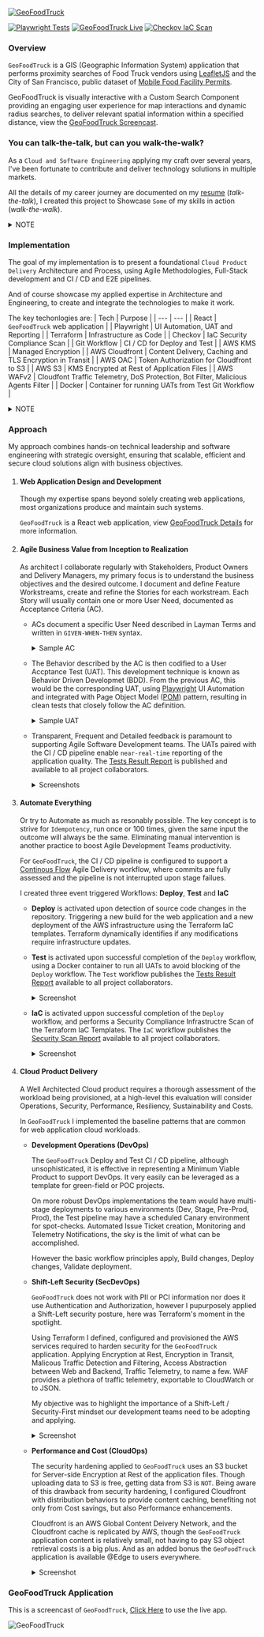 [![GeoFoodTruck](https://geofoodtruck-test-report.s3.amazonaws.com/gft.gif)](https://geofoodtruck-test-report.s3.amazonaws.com/geofoodtruck.html)

[![Playwright Tests](https://github.com/fredmerlo/geofoodtruck/actions/workflows/test.yml/badge.svg)](https://geofoodtruck-test-report.s3.amazonaws.com/index.html)
[![GeoFoodTruck Live](https://github.com/fredmerlo/geofoodtruck/actions/workflows/deploy.yml/badge.svg)](https://geofoodtruck-test-report.s3.amazonaws.com/geofoodtruck.html)
[![Checkov IaC Scan](https://github.com/fredmerlo/geofoodtruck/actions/workflows/iac-scan.yml/badge.svg?event=workflow_run)](https://github.com/fredmerlo/geofoodtruck/security/code-scanning)

### Overview
`GeoFoodTruck` is a GIS (Geographic Information System) application that performs proximity searches of Food Truck vendors using [LeafletJS](https://leafletjs.com/) and the City of San Francisco, public dataset of [Mobile Food Facility Permits](https://data.sfgov.org/Economy-and-Community/Mobile-Food-Facility-Permit/rqzj-sfat/about_data).

GeoFoodTruck is visually interactive with a Custom Search Component providing an engaging user experience for map interactions and dynamic radius searches, to deliver relevant spatial information within a specified distance, view the [GeoFoodTruck Screencast](#geofoodtruck-application).

### You can talk-the-talk, but can you walk-the-walk?
As a `Cloud and Software Engineering` applying my craft over several years, I've been fortunate to contribute and deliver technology solutions in multiple markets.

All the details of my career journey are documented on my [resume](https://www.linkedin.com/in/fred-merlo-ab4b10) (*talk-the-talk*), I created this project to Showcase `Some` of my skills in action (*walk-the-walk*). 
<details>
<summary>NOTE</summary>

#### Attribution
- I am the `Owner` of the `GeoFoodTruck` repository.
- I am the `Sole Contributor` on the `GeoFoodTruck` repository.
- My `Creative Efforts` produced all code artifacts in the `GeoFoodTruck` repository.

  **Excluding boilerplate React web application elements**

  **All 3rd-party Datasets, Frameworks and Libraries, are owned by their respective creators**
</details>

### Implementation
The goal of my implementation is to present a foundational `Cloud Product Delivery` Architecture and Process, using Agile Methodologies, Full-Stack development and CI / CD and E2E pipelines. 

And of course showcase my applied expertise in Architecture and Engineering, to create and integrate the technologies to make it work.

The key techonlogies are:
| Tech | Purpose |
| --- | --- |
| React | `GeoFoodTruck` web application |
| Playwright | UI Automation, UAT and Reporting |
| Terraform | Infrastructure as Code |
| Checkov | IaC Security Compliance Scan |
| Git Workflow | CI / CD for Deploy and Test |
| AWS KMS | Managed Encryption |
| AWS Cloudfront | Content Delivery, Caching and TLS Encryption in Transit |
| AWS OAC | Token Authorization for Cloudfront to S3 |
| AWS S3 | KMS Encrypted at Rest of Application Files |
| AWS WAFv2 | Cloudfont Traffic Telemetry, DoS Protection, Bot Filter, Malicious Agents Filter |
| Docker | Container for running UATs from Test Git Workflow |
<details>
<summary>NOTE</summary>

#### Disclaimer
Though my implementation uses a specific techonlogy stack, the general `Cloud Product Delivery` Architecture pattern is applicable with most CSP, IaC or CI / CD.

I do not promote or endorse any of the technologies used in my implementation. My technology selection criteria basically boiled down to the following:

1. Least effort to business value objective, my use case objective is to have a complete integration with least overhead.
2. Learning/Updating technical expertise is worth the extra effort, ie: Git Workflow Playwright with Docker, Terraform WAFv2 updates.
3. Some things are just cool and fun (maybe a lil painful), ie: Leaflet and Leaflet React.
</details>

### Approach
My approach combines hands-on technical leadership and software engineering with strategic oversight, ensuring that scalable, efficient and secure cloud solutions align with business objectives.

1. #### Web Application Design and Development
   Though my expertise spans beyond solely creating web applications, most organizations produce and maintain such systems.

   `GeoFoodTruck` is a React web application, view [GeoFoodTruck Details](/DETAILS.md) for more information.
2. #### Agile Business Value from Inception to Realization
   As architect I collaborate regularly with Stakeholders, Product Owners and Delivery Managers, my primary focus is to understand the business objectives and the desired outcome. I document and define Feature Workstreams, create and refine the Stories for each workstream. Each Story will usually contain one or more User Need, documented as Acceptance Criteria (AC).
   - ACs document a specific User Need described in Layman Terms and written in `GIVEN-WHEN-THEN` syntax.
      <details>
      <summary>Sample AC</summary>
      
      ```
      GIVEN I see my location marker
      WHEN I click on my location marker
      THEN I should see a popup with the text "You are here"
      ```
      </details>
   - The Behavior described by the AC is then codified to a User Accptance Test (UAT). This development technique is known as Behavior Driven Developmet (BDD). From the previous AC, this would be the corresponding UAT, using [Playwright](https://playwright.dev) UI Automation and integrated with Page Object Model ([POM](https://playwright.dev/docs/pom)) pattern, resulting in clean tests that closely follow the AC definition.
      <details>
      <summary>Sample UAT</summary>

      ```
      test('My Location Marker', async () => {
         // POM instance
         const mapPage = new MapPage(page);

         // GIVEN I see my location marker
         await mapPage.hasButton('Marker');

         // WHEN I click on my location marker
         await mapPage.clickButton('Marker');

         // THEN I should see a popup
         await mapPage.isPopupOpen();

         // with the text "You are here"
         await mapPage.hasPopupText('You are here');
      });
      ```
      </details>
   - Transparent, Frequent and Detailed feedback is paramount to supporting Agile Software Development teams. The UATs paired with the CI / CD pipeline enable `near-real-time` reporting of the application quality. The [Tests Result Report](https://geofoodtruck-test-report.s3.amazonaws.com/index.html) is published and available to all project collaborators.
      <details>
         <summary>Screenshots</summary>

      **Happy Path**
      ![Tests Result Happy](https://geofoodtruck-test-report.s3.amazonaws.com/tests-result-happy.png)

      **Less-Happy Path**
      ![Tests Result Less-Happy](https://geofoodtruck-test-report.s3.amazonaws.com/tests-result-less-happy.png)
      </details>

3. #### Automate Everything
   Or try to Automate as much as resonably possible. The key concept is to strive for `Idempotency`, run once or 100 times, given the same input the outcome will always be the same. Eliminating manual intervention is another practice to boost Agile Development Teams productivity.

   For `GeoFoodTruck`, the CI / CD pipeline is configured to support a [Continous Flow](https://martinfowler.com/bliki/ContinuousFlow.html) Agile Delivery workflow, where commits are fully assessed and the pipeline is not interrupted upon stage failues.
   
   I created three event triggered Workflows: **Deploy**, **Test** and **IaC**
   - **Deploy** is activated upon detection of source code changes in the repository. Triggering a new build for the web application and a new deployment of the AWS infrastructure using the Terraform IaC templates. Terraform dynamically identifies if any modifications require infrastructure updates.
   - **Test** is activated upon successful completion of the `Deploy` workflow, using a Docker container to run all UATs to avoid blocking of the `Deploy` workflow. The `Test` workflow publishes the [Tests Result Report](https://geofoodtruck-test-report.s3.amazonaws.com/index.html) available to all project collaborators.
      <details>
      <summary>Screenshot</summary>

      **Deploy and Test in Action**

      ![CI-CD Workflow](https://geofoodtruck-test-report.s3.amazonaws.com/geofoodtruck-ci-cd.gif) 
      </details>
   - **IaC** is activated uppon successful completion of the `Deploy` workflow, and performs a Security Compliance Infrastructre Scan of the Terraform IaC Templates. The `IaC` workflow publishes the [Security Scan Report](https://github.com/fredmerlo/geofoodtruck/security/code-scanning) available to all project collaborators.
      <details>
      <summary>Screenshot</summary>

      **GitHub Security Scan**

      ![Checkov Security Scan](https://geofoodtruck-test-report.s3.amazonaws.com/geofoodtruck-iac.png)
      </details>
4. #### Cloud Product Delivery
   A Well Architected Cloud product requires a thorough assessment of the workload being provisioned, at a high-level this evaluation will consider Operations, Security, Performance, Resiliency, Sustainability and Costs.

   In `GeoFoodTruck` I implemented the baseline patterns that are common for web application cloud workloads.

   - **Development Operations (DevOps)**

     The `GeoFoodTruck` Deploy and Test CI / CD pipeline, although unsophisticated, it is effective in representing a Minimum Viable Product to support DevOps. It very easily can be leveraged as a template for green-field or POC projects.

     On more robust DevOps implementations the team would have multi-stage deployments to various environments (Dev, Stage, Pre-Prod, Prod), the Test pipeline may have a scheduled Canary environment for spot-checks. Automated Issue Ticket creation, Monitoring and Telemetry Notifications, the sky is the limit of what can be accomplished.

     However the basic workflow principles apply, Build changes, Deploy changes, Validate deployment. 

   - **Shift-Left Security (SecDevOps)**

     `GeoFoodTruck` does not work with PII or PCI information nor does it use Authentication and Authorization, however I pupurposely applied a Shift-Left security posture, here was Terraform's moment in the spotlight.

     Using Terraform I defined, configured and provisioned the AWS services required to harden security for the `GeoFoodTruck` application. Applying Encryption at Rest, Encryption in Transit, Malicous Traffic Detection and Filtering, Access Abstraction between Web and Backend, Traffic Telemetry, to name a few. WAF provides a plethora of traffic telemetry, exportable to CloudWatch or to JSON.

     My objective was to highlight the importance of a Shift-Left / Security-First mindset our development teams need to be adopting and applying.
     <details>
     <summary>Screenshot</summary>

     **Couple WAF Dashboards**

     ![Bot Detection](https://geofoodtruck-test-report.s3.amazonaws.com/waf-bot-detection.png)
     ![Sampled Requests](https://geofoodtruck-test-report.s3.amazonaws.com/waf-sampled-request.png)
     </details>

   - **Performance and Cost (CloudOps)**

     The security hardening applied to `GeoFoodTruck` uses an S3 bucket for Server-side Encryption at Rest of the application files. Though uploading data to S3 is free, getting data from S3 is `NOT`.
     Being aware of this drawback from security hardening, I configured Cloudfront with distribution behaviors to provide content caching, benefiting not only from Cost savings, but also Performance enhancements.

     Cloudfront is an AWS Global Content Deivery Network, and the Cloudfront cache is replicated by AWS, though the `GeoFoodTruck` application content is relatively small, not having to pay S3 object retrieval costs is a big plus. And as an added bonus the `GeoFoodTruck` application is available @Edge to users everywhere.
     <details>
     <summary>Screenshot</summary>

     **Cloudfront Cache Metrics**

     ![Cloudfront Cache](https://geofoodtruck-test-report.s3.amazonaws.com/cloudfront-cache.png)
     </details>

### GeoFoodTruck Application
This is a screencast of `GeoFoodTruck`, [Click Here](https://geofoodtruck-test-report.s3.amazonaws.com/geofoodtruck.html) to use the live app.

![GeoFoodTruck](https://raw.githubusercontent.com/fredmerlo/geofoodtruck/main/geofoodtruck.gif)
